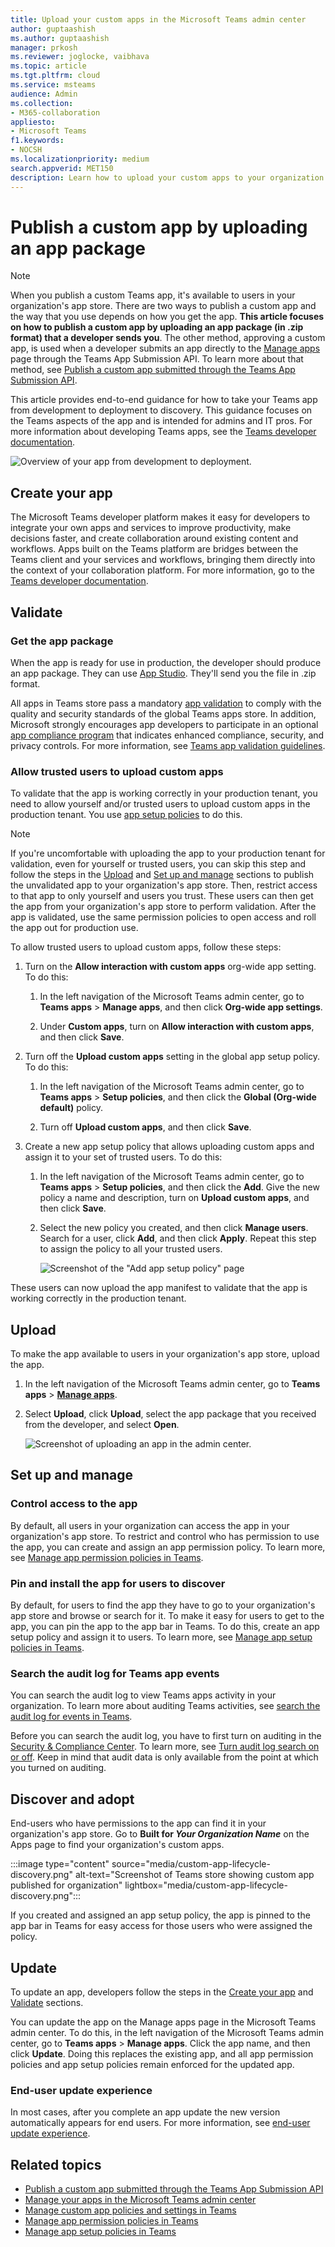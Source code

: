 ```yaml
---
title: Upload your custom apps in the Microsoft Teams admin center
author: guptaashish
ms.author: guptaashish
manager: prkosh
ms.reviewer: joglocke, vaibhava
ms.topic: article
ms.tgt.pltfrm: cloud
ms.service: msteams
audience: Admin
ms.collection: 
- M365-collaboration
appliesto: 
- Microsoft Teams
f1.keywords:
- NOCSH
ms.localizationpriority: medium
search.appverid: MET150
description: Learn how to upload your custom apps to your organization's app store in the Microsoft Teams admin center.
---
```


# Publish a custom app by uploading an app package

> [!NOTE]
> When you publish a custom Teams app, it's available to users in your organization's app store. There are two ways to publish a custom app and the way that you use depends on how you get the app. **This article focuses on how to publish a custom app by uploading an app package (in .zip format) that a developer sends you**. The other method, approving a custom app, is used when a developer submits an app directly to the [Manage apps](manage-apps.md) page through the Teams App Submission API. To learn more about that method, see [Publish a custom app submitted through the Teams App Submission API](submit-approve-custom-apps.md).

This article provides end-to-end guidance for how to take your Teams app from development to deployment to discovery. This guidance focuses on the Teams aspects of the app and is intended for admins and IT pros. For more information about developing Teams apps, see the [Teams developer documentation](/microsoftteams/platform/).

![Overview of your app from development to deployment.](media/upload-custom-apps.png)

## Create your app

The Microsoft Teams developer platform makes it easy for developers to integrate your own apps and services to improve productivity, make decisions faster, and create collaboration around existing content and workflows. Apps built on the Teams platform are bridges between the Teams client and your services and workflows, bringing them directly into the context of your collaboration platform. For more information, go to the [Teams developer documentation](/microsoftteams/platform/).

## Validate

### Get the app package

When the app is ready for use in production, the developer should produce an app package. They can use [App Studio](/microsoftteams/platform/concepts/build-and-test/app-studio-overview). They'll send you the file in .zip format.

All apps in Teams store pass a mandatory [app validation](overview-of-app-validation.md) to comply with the quality and security standards of the global Teams apps store. In addition, Microsoft strongly encourages app developers to participate in an optional [app compliance program](overview-of-app-certification.md) that indicates enhanced compliance, security, and privacy controls. For more information, see [Teams app validation guidelines](/microsoftteams/platform/concepts/deploy-and-publish/appsource/prepare/teams-store-validation-guidelines).

### Allow trusted users to upload custom apps

To validate that the app is working correctly in your production tenant, you need to allow yourself and/or trusted users to upload custom apps in the production tenant. You use [app setup policies](teams-app-setup-policies.md) to do this.

> [!NOTE]
> If you're uncomfortable with uploading the app to your production tenant for validation, even for yourself or trusted users, you can skip this step and follow the steps in the [Upload](#upload) and [Set up and manage](#set-up-and-manage) sections to publish the unvalidated app to your organization's app store. Then, restrict access to that app to only yourself and users you trust. These users can then get the app from your organization's app store to perform validation. After the app is validated, use the same permission policies to open access and roll the app out for production use.

To allow trusted users to upload custom apps, follow these steps:

1. Turn on the **Allow interaction with custom apps** org-wide app setting. To do this:

    1. In the left navigation of the Microsoft Teams admin center, go to **Teams apps** > **Manage apps**, and then click **Org-wide app settings**.
    
    2. Under **Custom apps**, turn on **Allow interaction with custom apps**, and then click **Save**.
    
1. Turn off the **Upload custom apps** setting in the global app setup policy. To do this:

    1. In the left navigation of the Microsoft Teams admin center, go to **Teams apps** > **Setup policies**, and then click the **Global (Org-wide default)** policy.
    
    2. Turn off **Upload custom apps**, and then click **Save**.
    
1. Create a new app setup policy that allows uploading custom apps and assign it to your set of trusted users. To do this:

    1. In the left navigation of the Microsoft Teams admin center, go to **Teams apps** > **Setup policies**, and then click the **Add**. Give the new policy a name and description, turn on **Upload custom apps**, and then click **Save**.
    
    2. Select the new policy you created, and then click **Manage users**. Search for a user, click **Add**, and then click **Apply**. Repeat this step to assign the policy to all your trusted users.

       ![Screenshot of the "Add app setup policy" page](media/manage-your-lob-apps-new-app-setup-policy.png)

These users can now upload the app manifest to validate that the app is working correctly in the production tenant.

## Upload

To make the app available to users in your organization's app store, upload the app.

1. In the left navigation of the Microsoft Teams admin center, go to **Teams apps** > **[Manage apps](https://admin.teams.microsoft.com/policies/manage-apps)**.
1. Select **Upload**, click **Upload**, select the app package that you received from the developer, and select **Open**.

   ![Screenshot of uploading an app in the admin center.](media/manage-your-lob-apps-upload-new-app.png)

## Set up and manage

### Control access to the app

By default, all users in your organization can access the app in your organization's app store. To restrict and control who has permission to use the app, you can create and assign an app permission policy. To learn more, see [Manage app permission policies in Teams](teams-app-permission-policies.md).

### Pin and install the app for users to discover

By default, for users to find the app they have to go to your organization's app store and browse or search for it. To make it easy for users to get to the app, you can pin the app to the app bar in Teams. To do this, create an app setup policy and assign it to users. To learn more, see [Manage app setup policies in Teams](teams-app-setup-policies.md).

### Search the audit log for Teams app events

You can search the audit log to view Teams apps activity in your organization. To learn more about auditing Teams activities, see [search the audit log for events in Teams](search-audit-logs-for-app-events.md).

Before you can search the audit log, you have to first turn on auditing in the [Security & Compliance Center](https://sip.protection.office.com/homepage). To learn more, see [Turn audit log search on or off](/microsoft-365/compliance/turn-audit-log-search-on-or-off). Keep in mind that audit data is only available from the point at which you turned on auditing.

## Discover and adopt

End-users who have permissions to the app can find it in your organization's app store. Go to **Built for *Your Organization Name*** on the Apps page to find your organization's custom apps.

:::image type="content" source="media/custom-app-lifecycle-discovery.png" alt-text="Screenshot of Teams store showing custom app published for organization" lightbox="media/custom-app-lifecycle-discovery.png":::

If you created and assigned an app setup policy, the app is pinned to the app bar in Teams for easy access for those users who were assigned the policy.

## Update

To update an app, developers follow the steps in the [Create your app](#create-your-app) and [Validate](#validate) sections.

You can update the app on the Manage apps page in the Microsoft Teams admin center. To do this, in the left navigation of the Microsoft Teams admin center, go to **Teams apps** > **Manage apps**. Click the app name, and then click **Update**. Doing this replaces the existing app, and all app permission policies and app setup policies remain enforced for the updated app.

### End-user update experience

In most cases, after you complete an app update the new version automatically appears for end users. For more information, see [end-user update experience](apps-update-experience.md).

## Related topics

* [Publish a custom app submitted through the Teams App Submission API](submit-approve-custom-apps.md)
* [Manage your apps in the Microsoft Teams admin center](manage-apps.md)
* [Manage custom app policies and settings in Teams](teams-custom-app-policies-and-settings.md)
* [Manage app permission policies in Teams](teams-app-permission-policies.md)
* [Manage app setup policies in Teams](teams-app-setup-policies.md)
